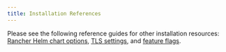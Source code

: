 ```yaml
---
title: Installation References
---
```


<head>
  <link rel="canonical" href="https://ranchermanager.docs.rancher.com/getting-started/installation-and-upgrade/installation-references"/>
</head>

Please see the following reference guides for other installation resources: [Rancher Helm chart options](helm-chart-options.md), [TLS settings](tls-settings.md), and [feature flags](feature-flags.md).